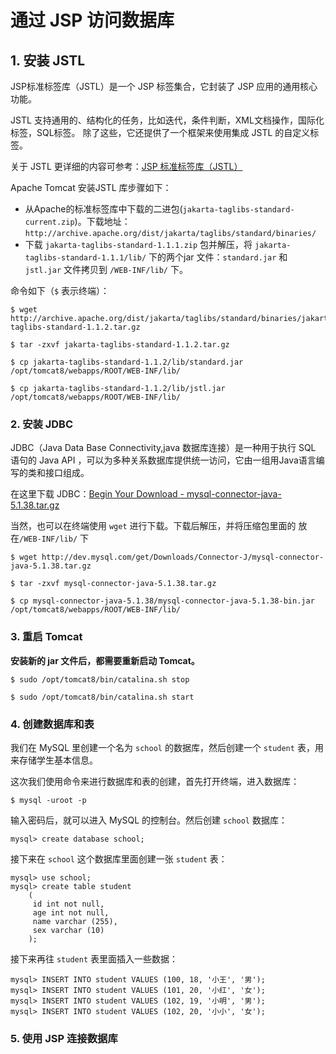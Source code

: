 # 通过 JSP 访问数据库

## 1. 安装 JSTL 

JSP标准标签库（JSTL）是一个 JSP 标签集合，它封装了 JSP 应用的通用核心功能。

JSTL 支持通用的、结构化的任务，比如迭代，条件判断，XML文档操作，国际化标签，SQL标签。 除了这些，它还提供了一个框架来使用集成 JSTL 的自定义标签。

关于 JSTL 更详细的内容可参考：[JSP 标准标签库（JSTL）](http://www.runoob.com/jsp/jsp-jstl.html)

Apache Tomcat 安装JSTL 库步骤如下：

+ 从Apache的标准标签库中下载的二进包(`jakarta-taglibs-standard-current.zip`)。下载地址：`http://archive.apache.org/dist/jakarta/taglibs/standard/binaries/`
+ 下载 `jakarta-taglibs-standard-1.1.1.zip` 包并解压，将 `jakarta-taglibs-standard-1.1.1/lib/` 下的两个jar 文件：`standard.jar` 和 `jstl.jar` 文件拷贝到 `/WEB-INF/lib/` 下。

命令如下（`$` 表示终端）：

```
$ wget http://archive.apache.org/dist/jakarta/taglibs/standard/binaries/jakarta-taglibs-standard-1.1.2.tar.gz
$ tar -zxvf jakarta-taglibs-standard-1.1.2.tar.gz

$ cp jakarta-taglibs-standard-1.1.2/lib/standard.jar /opt/tomcat8/webapps/ROOT/WEB-INF/lib/

$ cp jakarta-taglibs-standard-1.1.2/lib/jstl.jar /opt/tomcat8/webapps/ROOT/WEB-INF/lib/
```

### 2. 安装 JDBC

JDBC（Java Data Base Connectivity,java 数据库连接）是一种用于执行 SQL 语句的 Java API ，可以为多种关系数据库提供统一访问，它由一组用Java语言编写的类和接口组成。

在这里下载 JDBC：[Begin Your Download - mysql-connector-java-5.1.38.tar.gz](http://dev.mysql.com/downloads/connector/j/)

当然，也可以在终端使用 `wget` 进行下载。下载后解压，并将压缩包里面的 放在`/WEB-INF/lib/` 下

```
$ wget http://dev.mysql.com/get/Downloads/Connector-J/mysql-connector-java-5.1.38.tar.gz$ tar -zxvf mysql-connector-java-5.1.38.tar.gz

$ cp mysql-connector-java-5.1.38/mysql-connector-java-5.1.38-bin.jar /opt/tomcat8/webapps/ROOT/WEB-INF/lib/
```

### 3. 重启 Tomcat

**安装新的 jar 文件后，都需要重新启动 Tomcat。**

```
$ sudo /opt/tomcat8/bin/catalina.sh stop

$ sudo /opt/tomcat8/bin/catalina.sh start
```

### 4. 创建数据库和表

我们在 MySQL 里创建一个名为 `school` 的数据库，然后创建一个 `student` 表，用来存储学生基本信息。

这次我们使用命令来进行数据库和表的创建，首先打开终端，进入数据库：

```
$ mysql -uroot -p 
```

输入密码后，就可以进入 MySQL 的控制台。然后创建 `school` 数据库：

```
mysql> create database school; 
```

接下来在 `school` 这个数据库里面创建一张 `student` 表：
```
mysql> use school;
mysql> create table student
    (
     id int not null,
     age int not null,
     name varchar (255),
     sex varchar (10)
    ); 
```

接下来再往 `student` 表里面插入一些数据：

```
mysql> INSERT INTO student VALUES (100, 18, '小王', '男');
mysql> INSERT INTO student VALUES (101, 20, '小红', '女');
mysql> INSERT INTO student VALUES (102, 19, '小明', '男');
mysql> INSERT INTO student VALUES (102, 20, '小小', '女');
```


### 5. 使用 JSP 连接数据库




